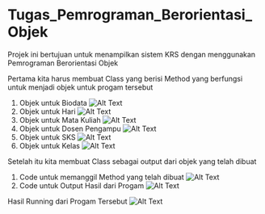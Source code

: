 # Tugas_Pemrograman_Berorientasi_Objek
Projek ini bertujuan untuk menampilkan sistem KRS dengan menggunakan Pemrograman Berorientasi Objek

Pertama kita harus membuat Class yang berisi Method yang berfungsi untuk menjadi objek untuk progam tersebut
1. Objek untuk Biodata
![Alt Text](https://drive.google.com/file/d/1wdRtoZZLL5wfClC62_kC3P-YaYiVWqds/view?usp=sharing)
2. Objek untuk Hari
![Alt Text](https://drive.google.com/file/d/1NTX5HO2_fnWRsSUBsC2pQWJtK0DLSnPW/view?usp=sharing)
3. Objek untuk Mata Kuliah
![Alt Text](https://drive.google.com/file/d/1cszbR1IcHqgMDvVzqrYjX15O4hznovBe/view?usp=sharing)
4. Objek untuk Dosen Pengampu
![Alt Text](https://drive.google.com/file/d/1w9GzPizB0LVFdRYOtCisZ-zCgKok8pFw/view?usp=sharing)
5. Objek untuk SKS
![Alt Text](https://drive.google.com/file/d/19oJR1kuwPgU1m77uVsd2j4p0FuBjFaV7/view?usp=sharing)
6. Objek untuk Kelas
![Alt Text](https://drive.google.com/file/d/1Y2J7GWX_W6x9lVhcO61tLM9QjC2mrJmv/view?usp=sharing)


Setelah itu kita membuat Class sebagai output dari objek yang telah dibuat
1. Code untuk memanggil Method yang telah dibuat
![Alt Text]([https://drive.google.com/file/d/1Re2ZuRk8OkAcIBnpwq90DPCy5KLJX-Ue/view?usp=sharing](https://drive.google.com/file/d/1Re2ZuRk8OkAcIBnpwq90DPCy5KLJX-Ue/view?usp=sharing))
2. Code untuk Output Hasil dari Progam
![Alt Text](https://drive.google.com/file/d/1HY6XLwF3ozI4cHEpSzDkErY-ysuSIj4h/view?usp=sharing)

Hasil Running dari Progam Tersebut
![Alt Text](https://drive.google.com/file/d/1RCj_595bKuDxsaPQ9c1PMl-HVWMhvG_d/view?usp=sharing)

